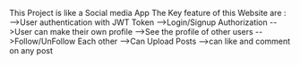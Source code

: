 This Project is like a Social media App
The Key feature of this Website are :
   -->User authentication with JWT Token
   -->Login/Signup Authorization
   -->User can make their own profile
   -->See the profile of other users
   -->Follow/UnFollow Each other
   -->Can Upload Posts
   -->can like and comment on any post
